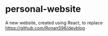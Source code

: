 # personal-website
A new website, created using React, to replace https://github.com/RonanS96/devblog

